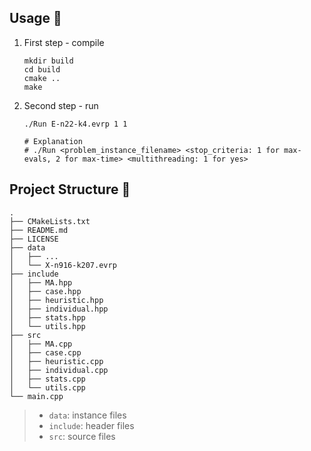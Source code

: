 ## Usage :dog:

1. First step - compile

   ```shell
   mkdir build
   cd build
   cmake ..
   make
   ```

2. Second step - run

   ```shell
   ./Run E-n22-k4.evrp 1 1
   
   # Explanation
   # ./Run <problem_instance_filename> <stop_criteria: 1 for max-evals, 2 for max-time> <multithreading: 1 for yes>
   ```
   



## Project Structure :dolphin:

```
.
├── CMakeLists.txt
├── README.md
├── LICENSE
├── data
│   ├── ...
│   └── X-n916-k207.evrp
├── include
│   ├── MA.hpp
│   ├── case.hpp
│   ├── heuristic.hpp
│   ├── individual.hpp
│   ├── stats.hpp
│   └── utils.hpp
├── src
│   ├── MA.cpp
│   ├── case.cpp
│   ├── heuristic.cpp
│   ├── individual.cpp
│   ├── stats.cpp
│   └── utils.cpp
└── main.cpp

```

> - `data`: instance files
> - `include`: header files
> - `src`: source files

